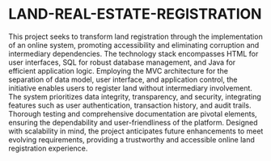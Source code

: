# LAND-REAL-ESTATE-REGISTRATION
This project seeks to transform land registration through the implementation of an online system, promoting accessibility and eliminating corruption and intermediary dependencies. The technology stack encompasses HTML for user interfaces, SQL for robust database management, and Java for efficient application logic. Employing the MVC architecture for the separation of data model, user interface, and application control, the initiative enables users to register land without intermediary involvement. The system prioritizes data integrity, transparency, and security, integrating features such as user authentication, transaction history, and audit trails. Thorough testing and comprehensive documentation are pivotal elements, ensuring the dependability and user-friendliness of the platform. Designed with scalability in mind, the project anticipates future enhancements to meet evolving requirements, providing a trustworthy and accessible online land registration experience.
